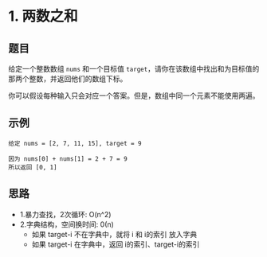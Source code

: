 # 1. 两数之和

## 题目
给定一个整数数组 `nums` 和一个目标值 `target`，请你在该数组中找出和为目标值的那两个整数，并返回他们的数组下标。

你可以假设每种输入只会对应一个答案。但是，数组中同一个元素不能使用两遍。


## 示例
```word
给定 nums = [2, 7, 11, 15], target = 9

因为 nums[0] + nums[1] = 2 + 7 = 9
所以返回 [0, 1]
```

## 思路
* 1.暴力查找，2次循环: O(n^2)
* 2.字典结构，空间换时间: 0(n)
    * 如果 target-i 不在字典中，就将 i 和 i的索引 放入字典
    * 如果 target-i 在字典中，返回 i的索引、target-i的索引